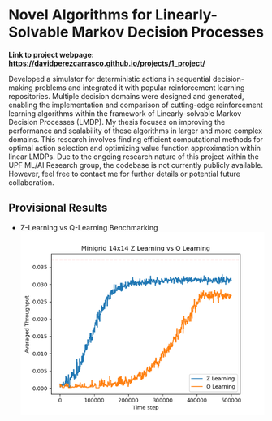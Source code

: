 # Novel Algorithms for Linearly-Solvable Markov Decision Processes

**Link to project webpage: https://davidperezcarrasco.github.io/projects/1_project/**

Developed a simulator for deterministic actions in sequential decision-making problems and integrated it with popular reinforcement learning repositories. Multiple decision domains were designed and generated, enabling the implementation and comparison of cutting-edge reinforcement learning algorithms within the framework of Linearly-solvable Markov Decision Processes (LMDP). My thesis focuses on improving the performance and scalability of these algorithms in larger and more complex domains. This research involves finding efficient computational methods for optimal action selection and optimizing value function approximation within linear LMDPs.
Due to the ongoing research nature of this project within the UPF ML/AI Research group, the codebase is not currently publicly available. However, feel free to contact me for further details or potential future collaboration.

## Provisional Results

* Z-Learning vs Q-Learning Benchmarking
![benchmark](images/throughputs.png)
